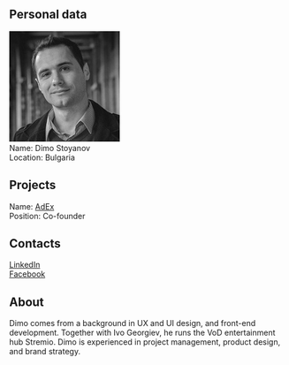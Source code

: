 ## Personal data
![dimo stoyanov photo](photo/dimo_stoyanov.jpg)  
Name:   Dimo Stoyanov  
Location: Bulgaria   
## Projects 
Name: [AdEx](../projects/adex.md)  
Position: Co-founder     
## Contacts
[LinkedIn](https://www.linkedin.com/in/dimostoyanov/)   
[Facebook](https://www.facebook.com/dimo.stoyanov)  
## About
Dimo comes from a background in UX and UI design, and front-end development. Together with Ivo Georgiev, he runs the VoD entertainment hub Stremio. Dimo is experienced in project management, product design, and brand strategy.

